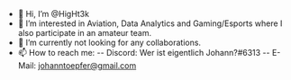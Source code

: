 - 👋 Hi, I’m @HigHt3k
- 👀 I’m interested in Aviation, Data Analytics and Gaming/Esports where I also participate in an amateur team. 
- 💞️ I’m currently not looking for any collaborations.
- 📫 How to reach me: 
-- Discord: Wer ist eigentlich Johann?#6313
-- E-Mail: johanntoepfer@gmail.com

<!---
HigHt3k/HigHt3k is a ✨ special ✨ repository because its `README.md` (this file) appears on your GitHub profile.
You can click the Preview link to take a look at your changes.
--->
